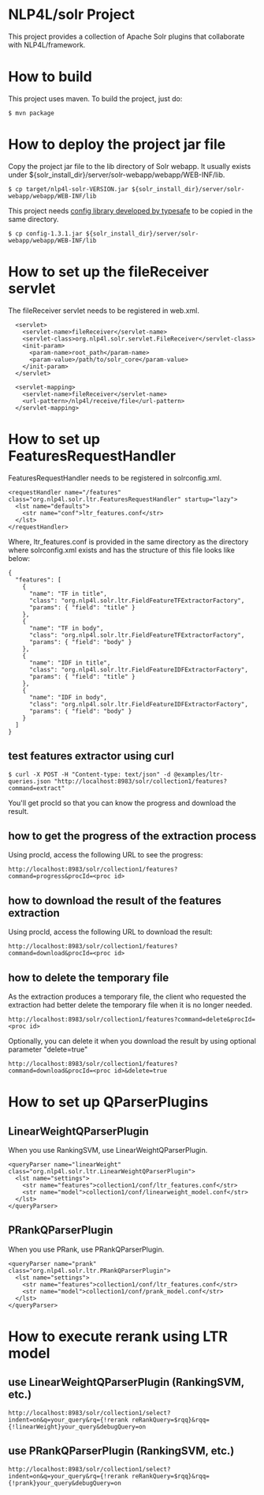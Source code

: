 # NLP4L/solr Project
This project provides a collection of Apache Solr plugins that collaborate with NLP4L/framework.

# How to build
This project uses maven. To build the project, just do:

```
$ mvn package
```

# How to deploy the project jar file
Copy the project jar file to the lib directory of Solr webapp. It usually exists under ${solr_install_dir}/server/solr-webapp/webapp/WEB-INF/lib.

```
$ cp target/nlp4l-solr-VERSION.jar ${solr_install_dir}/server/solr-webapp/webapp/WEB-INF/lib
```

This project needs [config library developed by typesafe](https://github.com/typesafehub/config/releases) to be copied in the same directory.

```
$ cp config-1.3.1.jar ${solr_install_dir}/server/solr-webapp/webapp/WEB-INF/lib
```

# How to set up the fileReceiver servlet

The fileReceiver servlet needs to be registered in web.xml.

```
  <servlet>
    <servlet-name>fileReceiver</servlet-name>
    <servlet-class>org.nlp4l.solr.servlet.FileReceiver</servlet-class>
    <init-param>
      <param-name>root_path</param-name>
      <param-value>/path/to/solr_core</param-value>
    </init-param>
  </servlet>

  <servlet-mapping>
    <servlet-name>fileReceiver</servlet-name>
    <url-pattern>/nlp4l/receive/file</url-pattern>
  </servlet-mapping>
```

# How to set up FeaturesRequestHandler

FeaturesRequestHandler needs to be registered in solrconfig.xml.

```
<requestHandler name="/features" class="org.nlp4l.solr.ltr.FeaturesRequestHandler" startup="lazy">
  <lst name="defaults">
    <str name="conf">ltr_features.conf</str>
  </lst>
</requestHandler>
```

Where, ltr_features.conf is provided in the same directory as the directory where solrconfig.xml exists and has the structure of this file looks like below:

```
{
  "features": [
    {
      "name": "TF in title",
      "class": "org.nlp4l.solr.ltr.FieldFeatureTFExtractorFactory",
      "params": { "field": "title" }
    },
    {
      "name": "TF in body",
      "class": "org.nlp4l.solr.ltr.FieldFeatureTFExtractorFactory",
      "params": { "field": "body" }
    },
    {
      "name": "IDF in title",
      "class": "org.nlp4l.solr.ltr.FieldFeatureIDFExtractorFactory",
      "params": { "field": "title" }
    },
    {
      "name": "IDF in body",
      "class": "org.nlp4l.solr.ltr.FieldFeatureIDFExtractorFactory",
      "params": { "field": "body" }
    }
  ]
}
```

## test features extractor using curl

```
$ curl -X POST -H "Content-type: text/json" -d @examples/ltr-queries.json "http://localhost:8983/solr/collection1/features?command=extract"
```

You'll get procId so that you can know the progress and download the result.

## how to get the progress of the extraction process

Using procId, access the following URL to see the progress:

```
http://localhost:8983/solr/collection1/features?command=progress&procId=<proc id> 
```

## how to download the result of the features extraction

Using procId, access the following URL to download the result:

```
http://localhost:8983/solr/collection1/features?command=download&procId=<proc id> 
```

## how to delete the temporary file

As the extraction produces a temporary file, the client who requested the extraction had better delete the temporary file when it is no longer needed.

```
http://localhost:8983/solr/collection1/features?command=delete&procId=<proc id> 
```

Optionally, you can delete it when you download the result by using optional parameter "delete=true"

```
http://localhost:8983/solr/collection1/features?command=download&procId=<proc id>&delete=true
```

# How to set up QParserPlugins

## LinearWeightQParserPlugin

When you use RankingSVM, use LinearWeightQParserPlugin.

```
<queryParser name="linearWeight" class="org.nlp4l.solr.ltr.LinearWeightQParserPlugin">
  <lst name="settings">
    <str name="features">collection1/conf/ltr_features.conf</str>
    <str name="model">collection1/conf/linearweight_model.conf</str>
  </lst>
</queryParser>
```

## PRankQParserPlugin

When you use PRank, use PRankQParserPlugin.

```
<queryParser name="prank" class="org.nlp4l.solr.ltr.PRankQParserPlugin">
  <lst name="settings">
    <str name="features">collection1/conf/ltr_features.conf</str>
    <str name="model">collection1/conf/prank_model.conf</str>
  </lst>
</queryParser>
```

# How to execute rerank using LTR model

## use LinearWeightQParserPlugin (RankingSVM, etc.)

```
http://localhost:8983/solr/collection1/select?indent=on&q=your_query&rq={!rerank reRankQuery=$rqq}&rqq={!linearWeight}your_query&debugQuery=on
```

## use PRankQParserPlugin (RankingSVM, etc.)

```
http://localhost:8983/solr/collection1/select?indent=on&q=your_query&rq={!rerank reRankQuery=$rqq}&rqq={!prank}your_query&debugQuery=on
```
